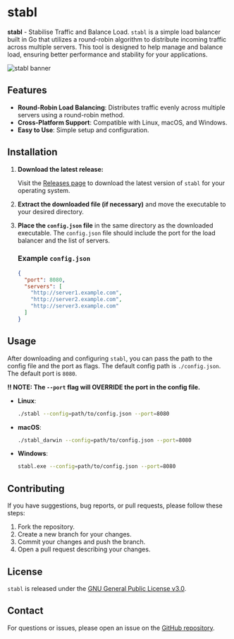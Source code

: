 # stabl

**stabl** - Stabilise Traffic and Balance Load. `stabl` is a simple load balancer built in Go that utilizes a round-robin algorithm to distribute incoming traffic across multiple servers. This tool is designed to help manage and balance load, ensuring better performance and stability for your applications.

![stabl banner](https://dev.nnisarg.in/stabl/banner.jpg)

## Features

- **Round-Robin Load Balancing**: Distributes traffic evenly across multiple servers using a round-robin method.
- **Cross-Platform Support**: Compatible with Linux, macOS, and Windows.
- **Easy to Use**: Simple setup and configuration.

## Installation

1. **Download the latest release:**

   Visit the [Releases page](https://github.com/nnisarggada/stabl/releases/latest) to download the latest version of `stabl` for your operating system.

2. **Extract the downloaded file (if necessary)** and move the executable to your desired directory.

3. **Place the `config.json` file** in the same directory as the downloaded executable. The `config.json` file should include the port for the load balancer and the list of servers.

   ### Example `config.json`

   ```json
   {
     "port": 8080,
     "servers": [
       "http://server1.example.com",
       "http://server2.example.com",
       "http://server3.example.com"
     ]
   }
   ```

## Usage

After downloading and configuring `stabl`, you can pass the path to the config file and the port as flags. The default config path is `./config.json`. The default port is `8080`.

**‼️ NOTE: The `--port` flag will OVERRIDE the port in the config file.**

- **Linux**:

  ```bash
  ./stabl --config=path/to/config.json --port=8080
  ```

- **macOS**:

  ```bash
  ./stabl_darwin --config=path/to/config.json --port=8080
  ```

- **Windows**:

  ```bash
  stabl.exe --config=path/to/config.json --port=8080
  ```

## Contributing

If you have suggestions, bug reports, or pull requests, please follow these steps:

1. Fork the repository.
2. Create a new branch for your changes.
3. Commit your changes and push the branch.
4. Open a pull request describing your changes.

## License

`stabl` is released under the [GNU General Public License v3.0](LICENSE).

## Contact

For questions or issues, please open an issue on the [GitHub repository](https://github.com/nnisarggada/stabl).

